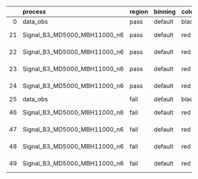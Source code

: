 |    | process                      | region   | binning   | color   | process_type   |   scale | variation   | source_filename                                                       | source_histname    | alias                        | title     |   combine_idx |     lnN |   shapes | syst_type   | direction   | variation_alias   |
|---:|:-----------------------------|:---------|:----------|:--------|:---------------|--------:|:------------|:----------------------------------------------------------------------|:-------------------|:-----------------------------|:----------|--------------:|--------:|---------:|:------------|:------------|:------------------|
|  0 | data_obs                     | pass     | default   | black   | DATA           |       1 | nominal     | ./histograms_for_2DAlphabet_v18//BH_Data.root                         | hpass              | Data                         | Data      |           nan | nan     |      nan | nan         | nan         | nan               |
| 21 | Signal_B3_MD5000_MBH11000_n6 | pass     | default   | red     | SIGNAL         |       1 | lumi        | ./histograms_for_2DAlphabet_v18//BH_Signal_B3_MD5000_MBH11000_n6.root | hpass              | Signal_B3_MD5000_MBH11000_n6 | BH signal |           nan |   1.016 |      nan | lnN         | nan         | nan               |
| 22 | Signal_B3_MD5000_MBH11000_n6 | pass     | default   | red     | SIGNAL         |       1 | SVM         | ./histograms_for_2DAlphabet_v18//BH_Signal_B3_MD5000_MBH11000_n6.root | hpass_SVMsyst_up   | Signal_B3_MD5000_MBH11000_n6 | BH signal |           nan | nan     |        1 | shapes      | Up          | SVMsyst           |
| 23 | Signal_B3_MD5000_MBH11000_n6 | pass     | default   | red     | SIGNAL         |       1 | SVM         | ./histograms_for_2DAlphabet_v18//BH_Signal_B3_MD5000_MBH11000_n6.root | hpass_SVMsyst_down | Signal_B3_MD5000_MBH11000_n6 | BH signal |           nan | nan     |        1 | shapes      | Down        | SVMsyst           |
| 24 | Signal_B3_MD5000_MBH11000_n6 | pass     | default   | red     | SIGNAL         |       1 | nominal     | ./histograms_for_2DAlphabet_v18//BH_Signal_B3_MD5000_MBH11000_n6.root | hpass              | Signal_B3_MD5000_MBH11000_n6 | BH signal |           nan | nan     |      nan | nan         | nan         | nan               |
| 25 | data_obs                     | fail     | default   | black   | DATA           |       1 | nominal     | ./histograms_for_2DAlphabet_v18//BH_Data.root                         | hfail              | Data                         | Data      |           nan | nan     |      nan | nan         | nan         | nan               |
| 46 | Signal_B3_MD5000_MBH11000_n6 | fail     | default   | red     | SIGNAL         |       1 | lumi        | ./histograms_for_2DAlphabet_v18//BH_Signal_B3_MD5000_MBH11000_n6.root | hfail              | Signal_B3_MD5000_MBH11000_n6 | BH signal |           nan |   1.016 |      nan | lnN         | nan         | nan               |
| 47 | Signal_B3_MD5000_MBH11000_n6 | fail     | default   | red     | SIGNAL         |       1 | SVM         | ./histograms_for_2DAlphabet_v18//BH_Signal_B3_MD5000_MBH11000_n6.root | hfail_SVMsyst_up   | Signal_B3_MD5000_MBH11000_n6 | BH signal |           nan | nan     |        1 | shapes      | Up          | SVMsyst           |
| 48 | Signal_B3_MD5000_MBH11000_n6 | fail     | default   | red     | SIGNAL         |       1 | SVM         | ./histograms_for_2DAlphabet_v18//BH_Signal_B3_MD5000_MBH11000_n6.root | hfail_SVMsyst_down | Signal_B3_MD5000_MBH11000_n6 | BH signal |           nan | nan     |        1 | shapes      | Down        | SVMsyst           |
| 49 | Signal_B3_MD5000_MBH11000_n6 | fail     | default   | red     | SIGNAL         |       1 | nominal     | ./histograms_for_2DAlphabet_v18//BH_Signal_B3_MD5000_MBH11000_n6.root | hfail              | Signal_B3_MD5000_MBH11000_n6 | BH signal |           nan | nan     |      nan | nan         | nan         | nan               |